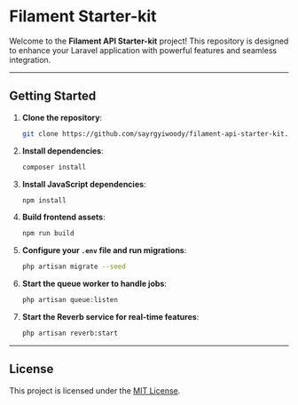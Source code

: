 # Filament Starter-kit

Welcome to the **Filament API Starter-kit** project! This repository is designed to enhance your Laravel application with powerful features and seamless integration.

---

## Getting Started

1. **Clone the repository**:
    ```bash
    git clone https://github.com/sayrgyiwoody/filament-api-starter-kit.git
    ```

2. **Install dependencies**:
    ```bash
    composer install
    ```

3. **Install JavaScript dependencies**:
    ```bash
    npm install
    ```

4. **Build frontend assets**:
    ```bash
    npm run build
    ```

5. **Configure your `.env` file and run migrations**:
    ```bash
    php artisan migrate --seed
    ```

6. **Start the queue worker to handle jobs**:
    ```bash
    php artisan queue:listen
    ```

7. **Start the Reverb service for real-time features**:
    ```bash
    php artisan reverb:start
    ```

---

## License

This project is licensed under the [MIT License](LICENSE).
